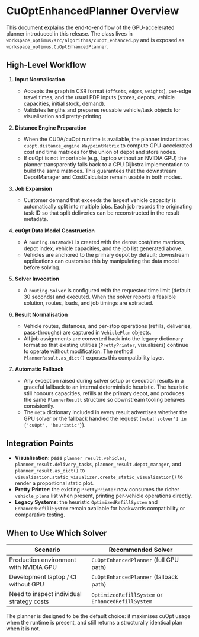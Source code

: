 # CuOptEnhancedPlanner Overview

This document explains the end-to-end flow of the GPU-accelerated planner introduced in this release. The class lives in `workspace_optimus/src/algorithms/cuopt_enhanced.py` and is exposed as `workspace_optimus.CuOptEnhancedPlanner`.

## High-Level Workflow

1. **Input Normalisation**
   - Accepts the graph in CSR format (`offsets`, `edges`, `weights`), per-edge travel times, and the usual PDP inputs (stores, depots, vehicle capacities, initial stock, demand).
   - Validates lengths and prepares reusable vehicle/task objects for visualisation and pretty-printing.

2. **Distance Engine Preparation**
   - When the CUDA/cuOpt runtime is available, the planner instantiates `cuopt.distance_engine.WaypointMatrix` to compute GPU-accelerated cost and time matrices for the union of depot and store nodes.
   - If cuOpt is not importable (e.g., laptop without an NVIDIA GPU) the planner transparently falls back to a CPU Dijkstra implementation to build the same matrices. This guarantees that the downstream DepotManager and CostCalculator remain usable in both modes.

3. **Job Expansion**
   - Customer demand that exceeds the largest vehicle capacity is automatically split into multiple jobs. Each job records the originating task ID so that split deliveries can be reconstructed in the result metadata.

4. **cuOpt Data Model Construction**
   - A `routing.DataModel` is created with the dense cost/time matrices, depot index, vehicle capacities, and the job list generated above.
   - Vehicles are anchored to the primary depot by default; downstream applications can customise this by manipulating the data model before solving.

5. **Solver Invocation**
   - A `routing.Solver` is configured with the requested time limit (default 30 seconds) and executed. When the solver reports a feasible solution, routes, loads, and job timings are extracted.

6. **Result Normalisation**
   - Vehicle routes, distances, and per-stop operations (refills, deliveries, pass-throughs) are captured in `VehiclePlan` objects.
   - All job assignments are converted back into the legacy dictionary format so that existing utilities (`PrettyPrinter`, visualisers) continue to operate without modification. The method `PlannerResult.as_dict()` exposes this compatibility layer.

7. **Automatic Fallback**
   - Any exception raised during solver setup or execution results in a graceful fallback to an internal deterministic heuristic. The heuristic still honours capacities, refills at the primary depot, and produces the same `PlannerResult` structure so downstream tooling behaves consistently.
   - The `meta` dictionary included in every result advertises whether the GPU solver or the fallback handled the request (`meta['solver'] in {'cuOpt', 'heuristic'}`).

## Integration Points

- **Visualisation**: pass `planner_result.vehicles`, `planner_result.delivery_tasks`, `planner_result.depot_manager`, and `planner_result.as_dict()` to `visualization.static_visualizer.create_static_visualization()` to render a proportional static plot.
- **Pretty Printer**: the existing `PrettyPrinter` now consumes the richer `vehicle_plans` list when present, printing per-vehicle operations directly.
- **Legacy Systems**: the heuristic `OptimizedRefillSystem` and `EnhancedRefillSystem` remain available for backwards compatibility or comparative testing.

## When to Use Which Solver

| Scenario | Recommended Solver |
|----------|-------------------|
| Production environment with NVIDIA GPU | `CuOptEnhancedPlanner` (full GPU path) |
| Development laptop / CI without GPU | `CuOptEnhancedPlanner` (fallback path) |
| Need to inspect individual strategy costs | `OptimizedRefillSystem` or `EnhancedRefillSystem` |

The planner is designed to be the default choice: it maximises cuOpt usage when the runtime is present, and still returns a structurally identical plan when it is not.
